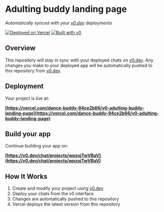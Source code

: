 # Adulting buddy landing page

*Automatically synced with your [v0.dev](https://v0.dev) deployments*

[![Deployed on Vercel](https://img.shields.io/badge/Deployed%20on-Vercel-black?style=for-the-badge&logo=vercel)](https://vercel.com/dance-buddy-94ce2b66/v0-adulting-buddy-landing-page)
[![Built with v0](https://img.shields.io/badge/Built%20with-v0.dev-black?style=for-the-badge)](https://v0.dev/chat/projects/wpzujTwVBaV)

## Overview

This repository will stay in sync with your deployed chats on [v0.dev](https://v0.dev).
Any changes you make to your deployed app will be automatically pushed to this repository from [v0.dev](https://v0.dev).

## Deployment

Your project is live at:

**[https://vercel.com/dance-buddy-94ce2b66/v0-adulting-buddy-landing-page](https://vercel.com/dance-buddy-94ce2b66/v0-adulting-buddy-landing-page)**

## Build your app

Continue building your app on:

**[https://v0.dev/chat/projects/wpzujTwVBaV](https://v0.dev/chat/projects/wpzujTwVBaV)**

## How It Works

1. Create and modify your project using [v0.dev](https://v0.dev)
2. Deploy your chats from the v0 interface
3. Changes are automatically pushed to this repository
4. Vercel deploys the latest version from this repository
